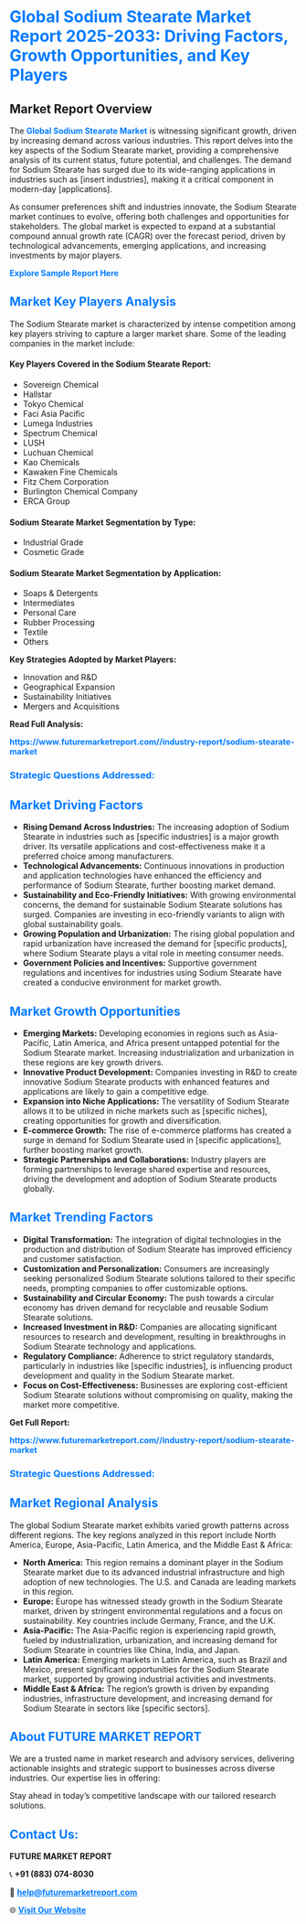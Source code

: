<h1 style="color: #007BFF;">Global Sodium Stearate Market Report 2025-2033: Driving Factors, Growth Opportunities, and Key Players</h1>

<section id="overview">
<h2>Market Report Overview</h2>
<p>The <a href="https://www.futuremarketreport.com//industry-report/sodium-stearate-market" style="color: #007BFF; text-decoration: none;"><strong>Global Sodium Stearate Market</strong></a> is witnessing significant growth, driven by increasing demand across various industries. This report delves into the key aspects of the Sodium Stearate market, providing a comprehensive analysis of its current status, future potential, and challenges. The demand for Sodium Stearate has surged due to its wide-ranging applications in industries such as [insert industries], making it a critical component in modern-day [applications].</p>
<p>As consumer preferences shift and industries innovate, the Sodium Stearate market continues to evolve, offering both challenges and opportunities for stakeholders. The global market is expected to expand at a substantial compound annual growth rate (CAGR) over the forecast period, driven by technological advancements, emerging applications, and increasing investments by major players.</p>
</section>

<section id="overview">
<p><a href="https://www.futuremarketreport.com//request-sample/reportId=57339" style="color: #007BFF; text-decoration: none;"><strong>Explore Sample Report Here</strong></a></p>
</section>

<section id="key-players">
<h2 style="color: #007BFF;">Market Key Players Analysis</h2>
<p>The Sodium Stearate market is characterized by intense competition among key players striving to capture a larger market share. Some of the leading companies in the market include:</p>
<h4>Key Players Covered in the Sodium Stearate Report:</h4>
<ul><li>Sovereign Chemical</li><li>Hallstar</li><li>Tokyo Chemical</li><li>Faci Asia Pacific</li><li>Lumega Industries</li><li>Spectrum Chemical</li><li>LUSH</li><li>Luchuan Chemical</li><li>Kao Chemicals</li><li>Kawaken Fine Chemicals</li><li>Fitz Chem Corporation</li><li>Burlington Chemical Company</li><li>ERCA Group</li></ul>
<h4>Sodium Stearate Market Segmentation by Type:</h4>
<ul><li>Industrial Grade</li><li>Cosmetic Grade</li></ul>

<h4>Sodium Stearate Market Segmentation by Application:</h4>
<ul><li>Soaps &amp; Detergents</li><li>Intermediates</li><li>Personal Care</li><li>Rubber Processing</li><li>Textile</li><li>Others</li></ul>
<p><strong>Key Strategies Adopted by Market Players:</strong></p>
<ul>
<li>Innovation and R&D</li>
<li>Geographical Expansion</li>
<li>Sustainability Initiatives</li>
<li>Mergers and Acquisitions</li>
</ul>
</section>

<section>
<p><strong>Read Full Analysis: </strong></p><a href="https://www.futuremarketreport.com//industry-report/sodium-stearate-market" style="color: #007BFF; text-decoration: none;"><strong>https://www.futuremarketreport.com//industry-report/sodium-stearate-market</strong></a>
<h3 style="color: #007BFF;">Strategic Questions Addressed:</h3>
</section>

<section id="driving-factors">
<h2 style="color: #007BFF;">Market Driving Factors</h2>
<ul>
<li><strong>Rising Demand Across Industries:</strong> The increasing adoption of Sodium Stearate in industries such as [specific industries] is a major growth driver. Its versatile applications and cost-effectiveness make it a preferred choice among manufacturers.</li>
<li><strong>Technological Advancements:</strong> Continuous innovations in production and application technologies have enhanced the efficiency and performance of Sodium Stearate, further boosting market demand.</li>
<li><strong>Sustainability and Eco-Friendly Initiatives:</strong> With growing environmental concerns, the demand for sustainable Sodium Stearate solutions has surged. Companies are investing in eco-friendly variants to align with global sustainability goals.</li>
<li><strong>Growing Population and Urbanization:</strong> The rising global population and rapid urbanization have increased the demand for [specific products], where Sodium Stearate plays a vital role in meeting consumer needs.</li>
<li><strong>Government Policies and Incentives:</strong> Supportive government regulations and incentives for industries using Sodium Stearate have created a conducive environment for market growth.</li>
</ul>
</section>

<section id="growth-opportunities">
<h2 style="color: #007BFF;">Market Growth Opportunities</h2>
<ul>
<li><strong>Emerging Markets:</strong> Developing economies in regions such as Asia-Pacific, Latin America, and Africa present untapped potential for the Sodium Stearate market. Increasing industrialization and urbanization in these regions are key growth drivers.</li>
<li><strong>Innovative Product Development:</strong> Companies investing in R&D to create innovative Sodium Stearate products with enhanced features and applications are likely to gain a competitive edge.</li>
<li><strong>Expansion into Niche Applications:</strong> The versatility of Sodium Stearate allows it to be utilized in niche markets such as [specific niches], creating opportunities for growth and diversification.</li>
<li><strong>E-commerce Growth:</strong> The rise of e-commerce platforms has created a surge in demand for Sodium Stearate used in [specific applications], further boosting market growth.</li>
<li><strong>Strategic Partnerships and Collaborations:</strong> Industry players are forming partnerships to leverage shared expertise and resources, driving the development and adoption of Sodium Stearate products globally.</li>
</ul>
</section>

<section id="trending-factors">
<h2 style="color: #007BFF;">Market Trending Factors</h2>
<ul>
<li><strong>Digital Transformation:</strong> The integration of digital technologies in the production and distribution of Sodium Stearate has improved efficiency and customer satisfaction.</li>
<li><strong>Customization and Personalization:</strong> Consumers are increasingly seeking personalized Sodium Stearate solutions tailored to their specific needs, prompting companies to offer customizable options.</li>
<li><strong>Sustainability and Circular Economy:</strong> The push towards a circular economy has driven demand for recyclable and reusable Sodium Stearate solutions.</li>
<li><strong>Increased Investment in R&D:</strong> Companies are allocating significant resources to research and development, resulting in breakthroughs in Sodium Stearate technology and applications.</li>
<li><strong>Regulatory Compliance:</strong> Adherence to strict regulatory standards, particularly in industries like [specific industries], is influencing product development and quality in the Sodium Stearate market.</li>
<li><strong>Focus on Cost-Effectiveness:</strong> Businesses are exploring cost-efficient Sodium Stearate solutions without compromising on quality, making the market more competitive.</li>
</ul>
</section>

<section>
<p><strong>Get Full Report: </strong></p><a href="https://www.futuremarketreport.com//industry-report/sodium-stearate-market" style="color: #007BFF; text-decoration: none;"><strong>https://www.futuremarketreport.com//industry-report/sodium-stearate-market</strong></a>
<h3 style="color: #007BFF;">Strategic Questions Addressed:</h3>
</section>


<section id="regional-analysis">
<h2 style="color: #007BFF;">Market Regional Analysis</h2>
<p>The global Sodium Stearate market exhibits varied growth patterns across different regions. The key regions analyzed in this report include North America, Europe, Asia-Pacific, Latin America, and the Middle East & Africa:</p>
<ul>
<li><strong>North America:</strong> This region remains a dominant player in the Sodium Stearate market due to its advanced industrial infrastructure and high adoption of new technologies. The U.S. and Canada are leading markets in this region.</li>
<li><strong>Europe:</strong> Europe has witnessed steady growth in the Sodium Stearate market, driven by stringent environmental regulations and a focus on sustainability. Key countries include Germany, France, and the U.K.</li>
<li><strong>Asia-Pacific:</strong> The Asia-Pacific region is experiencing rapid growth, fueled by industrialization, urbanization, and increasing demand for Sodium Stearate in countries like China, India, and Japan.</li>
<li><strong>Latin America:</strong> Emerging markets in Latin America, such as Brazil and Mexico, present significant opportunities for the Sodium Stearate market, supported by growing industrial activities and investments.</li>
<li><strong>Middle East & Africa:</strong> The region’s growth is driven by expanding industries, infrastructure development, and increasing demand for Sodium Stearate in sectors like [specific sectors].</li>
</ul>
</section>

<footer>
<h2 style="color: #007BFF;">About FUTURE MARKET REPORT</h2>
<p>We are a trusted name in market research and advisory services, delivering actionable insights and strategic support to businesses across diverse industries. Our expertise lies in offering:</p>

<p>Stay ahead in today’s competitive landscape with our tailored research solutions.</p>

<h2 style="color: #007BFF;">Contact Us:</h2>
<p><strong>FUTURE MARKET REPORT</strong></p>
<p>📞 <strong>+91 (883) 074-8030</strong></p>
<p>📧 <strong><a href="mailto:help@futuremarketreport.com" style="color: #007BFF;">help@futuremarketreport.com</a></strong></p>
<p>🌐 <strong><a href="https://www.futuremarketreport.com/" style="color: #007BFF;">Visit Our Website</a></strong></p>
</footer>